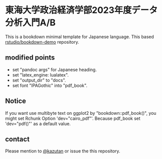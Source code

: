 # 東海大学政治経済学部2023年度データ分析入門A/B

This is a bookdown minimal template for Japanese language. This based [rstudio/bookdown-demo](https://github.com/rstudio/bookdown-demo) repository. 

## modified points

- set "pandoc args" for Japanese heading.
- set "latex_engine: lualatex".
- set "output_dir" to "docs".
- set font "IPAGothic" into "pdf_book".

## Notice

If you want use multibyte text on ggplot2 by "bookdown::pdf_book()", you might set Rchunk Option 'dev="cairo_pdf"'. Because pdf_book set 'dev="pdf()"' as a default value. 

## contact

Please mention to [@kazutan](https://twitter.com/kazutan) or issue the this repository.
